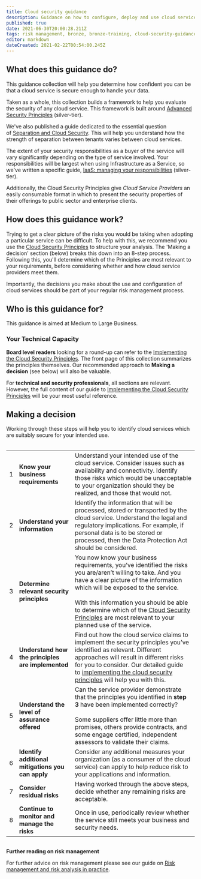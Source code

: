 ```yaml
---
title: Cloud security guidance
description: Guidance on how to configure, deploy and use cloud services securely
published: true
date: 2021-06-30T20:00:28.211Z
tags: risk management, bronze, bronze-training, cloud-security-guidance
editor: markdown
dateCreated: 2021-02-22T00:54:00.245Z
---
```


## What does this guidance do?

This guidance collection will help you determine how confident you can be that a cloud service is secure enough to handle your data.

Taken as a whole, this collection builds a framework to help you evaluate the security of any cloud service. This framework is built around [Advanced Security Principles](/silver-training) (silver-tier).

We've also published a guide dedicated to the essential question of [Separation and Cloud Security](/bronze-training/background-topics/cloud-security-3-separation). This will help you understand how the strength of separation between tenants varies between cloud services.

The extent of your security responsibilities as a buyer of the service will vary significantly depending on the type of service involved. Your responsibilities will be largest when using Infrastructure as a Service, so we've written a specific guide, [IaaS: managing your responsibilities](/silver-training/iaas) (silver-tier).

Additionally, the Cloud Security Principles give *Cloud Service Providers* an easily consumable format in which to present the security properties of their offerings to public sector and enterprise clients.

## **How does this guidance work?**

Trying to get a clear picture of the risks you would be taking when adopting a particular service can be difficult. To help with this, we recommend you use the [Cloud Security Principles](/silver-training) to structure your analysis. The 'Making a decision' section (below) breaks this down into an 8-step process. Following this, you'll determine which of the Principles are most relevant to your requirements, before considering whether and how cloud service providers meet them.

Importantly, the decisions you make about the use and configuration of cloud services should be part of your regular risk management process.

## **Who is this guidance for?**

This guidance is aimed at Medium to Large Business.

### **Your Technical Capacity**

**Board level readers** looking for a round-up can refer to the [Implementing the Cloud Security Principles](/silver-training/iaas-implementing-principles). The front page of this collection summarizes the principles themselves. Our recommended approach to **Making a decision** (see below) will also be valuable.

For **technical and security professionals**, all sections are relevant. However, the full content of our guide to [Implementing the Cloud Security Principles](/silver-training/iaas-implementing-principles) will be your most useful reference.

## **Making a decision**

Working through these steps will help you to identify cloud services which are suitably secure for your intended use.  
 

|     |     |     |
| --- | --- | --- |
| 1   | **Know your business requirements** | Understand your intended use of the cloud service. Consider issues such as availability and connectivity. Identify those risks which would be unacceptable to your organization should they be realized, and those that would not. |
| 2   | **Understand your information** | Identify the information that will be processed, stored or transported by the cloud service. Understand the legal and regulatory implications. For example, if personal data is to be stored or processed, then the Data Protection Act should be considered. |
| 3   | **Determine relevant security principles** | You now know your business requirements, you’ve identified the risks you are/aren’t willing to take. And you have a clear picture of the information which will be exposed to the service.<br><br>With this information you should be able to determine which of the [Cloud Security Principles](/silver-training/iaas-implementing-principles) are most relevant to your planned use of the service. |
| 4   | **Understand how the principles are implemented** | Find out how the cloud service claims to implement the security principles you’ve identified as relevant. Different approaches will result in different risks for you to consider. Our detailed guide to [implementing the cloud security principles](/silver-training/iaas-implementing-principles) will help you with this. |
| 5   | **Understand the level of assurance offered** | Can the service provider demonstrate that the principles you identified in **step 3** have been implemented correctly?<br><br>Some suppliers offer little more than promises, others provide contracts, and some engage certified, independent assessors to validate their claims. |
| 6   | **Identify additional mitigations you can apply** | Consider any additional measures your organization (as a consumer of the cloud service) can apply to help reduce risk to your applications and information. |
| 7   | **Consider residual risks** | Having worked through the above steps, decide whether any remaining risks are acceptable. |
| 8   | **Continue to monitor and manage the risks** | Once in use, periodically review whether the service still meets your business and security needs. |

##   
**Further reading on risk management**

For further advice on risk management please see our guide on [Risk management and risk analysis in practice](https://guides.techbento.com/t/risk-management-guidance).